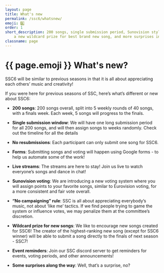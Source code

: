 ```yaml
---
layout: page
title: What's new
permalink: /ssc6/whatsnew/
emoji: 6️⃣
order: 1
short_description: 200 songs, single submission period, Sunovision style voting, 
    a new wildcard prize for best brand new song, and more surprises in store!
classname: page
---
```


# {{ page.emoji }} What's new?

SSC6 will be similar to previous seasons in that it is all about appreciating each others’ music and creativity!

If you were here for previous seasons of SSC, here’s what’s different or new about SSC6:

* **200 songs**: 200 songs overall, split into 5 weekly rounds of 40 songs, with a finals week. Each week, 5 songs will progress to the finals.

* **Single submission window**: We will have one long submission period for all 200 songs, and will then assign songs to weeks randomly. Check out the timeline for all the details

* **No resubmissions**: Each participant can only submit one song for SSC6.

* **Forms**: Submitting songs and voting will happen using Google forms - to help us automate some of the work!

* **Live streams**: The streams are here to stay! Join us live to watch everyone’s songs and dance in chat!

* **Sunovision voting**: We are introducing a new voting system where you will assign points to your favorite songs, similar to Eurovision voting, for a more consistent and fair vote overall.

* **“No campaigning” rule**: SSC is all about appreciating everybody’s music, not about ‘like me’ tactics. If we find people trying to game the system or influence votes, we may penalize them at the committee’s discretion.

* **Wildcard prize for new songs**: We like to encourage new songs created for SSC6! The creator of the highest-ranking new song (except for SSC6 winner) will be able to submit a song directly to the finals of next season - SSC7!

* **Event reminders**: Join our SSC discord server to get reminders for events, voting periods, and other announcements!

* **Some surprises along the way**: Well, that’s a surprise, no?